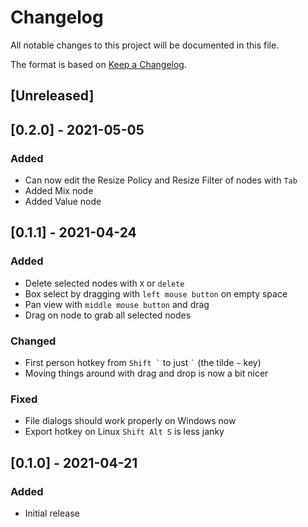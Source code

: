 # Changelog
All notable changes to this project will be documented in this file.

The format is based on [Keep a Changelog](https://keepachangelog.com/en/1.0.0/).

## [Unreleased]

## [0.2.0] - 2021-05-05
### Added
- Can now edit the Resize Policy and Resize Filter of nodes with `Tab`
- Added Mix node
- Added Value node

## [0.1.1] - 2021-04-24
### Added
- Delete selected nodes with `X` or `delete`
- Box select by dragging with `left mouse button` on empty space
- Pan view with `middle mouse button` and drag
- Drag on node to grab all selected nodes

### Changed
- First person hotkey from `` Shift ` `` to just `` ` `` (the tilde `~` key)
- Moving things around with drag and drop is now a bit nicer

### Fixed
- File dialogs should work properly on Windows now
- Export hotkey on Linux `Shift Alt S` is less janky

## [0.1.0] - 2021-04-21
### Added
- Initial release
